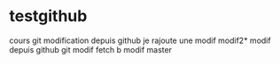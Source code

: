 # testgithub
cours git
modification depuis github
je rajoute une modif
modif2*
modif depuis github
git
modif fetch b
modif master

